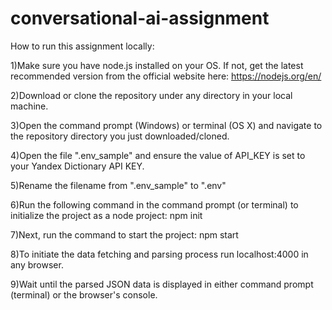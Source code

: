 # conversational-ai-assignment

How to run this assignment locally:

1)Make sure you have node.js installed on your OS. If not, get the latest recommended version from the official website here: https://nodejs.org/en/

2)Download or clone the repository under any directory in your local machine.

3)Open the command prompt (Windows) or terminal (OS X) and navigate to the repository directory you just downloaded/cloned.

4)Open the file ".env_sample" and ensure the value of API_KEY is set to your Yandex Dictionary API KEY.

5)Rename the filename from ".env_sample" to ".env"

6)Run the following command in the command prompt (or terminal) to initialize the project as a node project:
    npm init

7)Next, run the command to start the project:
    npm start
    
8)To initiate the data fetching and parsing process run localhost:4000 in any browser. 

9)Wait until the parsed JSON data is displayed in either command prompt (terminal) or the browser's console.
